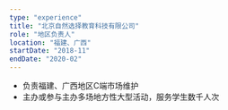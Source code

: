 ```yaml
---
type: "experience"
title: "北京自然选择教育科技有限公司"
role: "地区负责人"
location: "福建、广西"
startDate: "2018-11"
endDate: "2020-02"
---
```

- 负责福建、广西地区C端市场维护
- 主办或参与主办多场地方性大型活动，服务学生数千人次